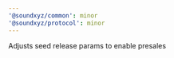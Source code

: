 ```yaml
---
'@soundxyz/common': minor
'@soundxyz/protocol': minor
---
```


Adjusts seed release params to enable presales
